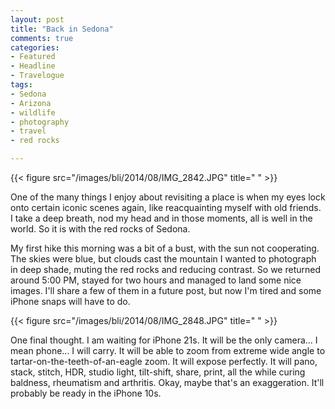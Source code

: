 ```yaml
---
layout: post
title: "Back in Sedona"
comments: true
categories:
- Featured
- Headline
- Travelogue
tags:
- Sedona
- Arizona
- wildlife
- photography
- travel
- red rocks

---
```


{{< figure src="/images/bli/2014/08/IMG_2842.JPG" title="  " >}}

One of the many things I enjoy about revisiting a place is when my eyes lock onto certain iconic scenes again, like reacquainting myself with old friends. I take a deep breath, nod my head and in those moments, all is well in the world. So it is with the red rocks of Sedona.


<!--more-->

My first hike this morning was a bit of a bust, with the sun not cooperating. The skies were blue, but clouds cast the mountain I wanted to photograph in deep shade, muting the red rocks and reducing contrast. So we returned around 5:00 PM, stayed for two hours and managed to land some nice images. I'll share a few of them in a future post, but now I'm tired and some iPhone snaps will have to do. 

{{< figure src="/images/bli/2014/08/IMG_2848.JPG" title="  " >}}

One final thought. I am waiting for iPhone 21s. It will be the only camera... I mean phone... I will carry. It will be able to zoom from extreme wide angle to tartar-on-the-teeth-of-an-eagle zoom. It will expose perfectly. It will pano, stack, stitch, HDR, studio light, tilt-shift, share, print, all the while curing baldness, rheumatism and arthritis. Okay, maybe that's an exaggeration. It'll probably be ready in the iPhone 10s. 



